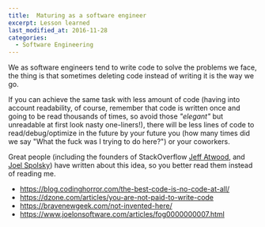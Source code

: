```yaml
---
title:  Maturing as a software engineer
excerpt: Lesson learned
last_modified_at: 2016-11-28
categories:
  - Software Engineering
---
```


We as software engineers tend to write code to solve the problems we face, the thing is that sometimes deleting code instead of writing it is the way we go.

If you can achieve the same task with less amount of code (having into account readability, of course, remember that code is written once and going to be read thousands of times, so avoid those *"elegant"* but unreadable at first look nasty one-liners!), there will be less lines of code to read/debug/optimize in the future by your future you (how many times did we say "What the fuck was I trying to do here?") or your coworkers.

Great people (including the founders of StackOverflow [Jeff Atwood](https://blog.codinghorror.com/), and [Joel Spolsky](https://www.joelonsoftware.com/)) have written about this idea, so you better read them instead of reading me.

* <https://blog.codinghorror.com/the-best-code-is-no-code-at-all/>
* <https://dzone.com/articles/you-are-not-paid-to-write-code>
* <https://bravenewgeek.com/not-invented-here/>
* <https://www.joelonsoftware.com/articles/fog0000000007.html>

